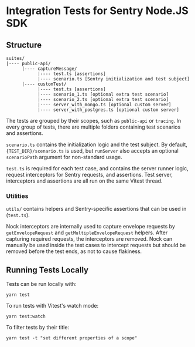 # Integration Tests for Sentry Node.JS SDK

## Structure

```
suites/
|---- public-api/
      |---- captureMessage/
            |---- test.ts [assertions]
            |---- scenario.ts [Sentry initialization and test subject]
      |---- customTest/
            |---- test.ts [assertions]
            |---- scenario_1.ts [optional extra test scenario]
            |---- scenario_2.ts [optional extra test scenario]
            |---- server_with_mongo.ts [optional custom server]
            |---- server_with_postgres.ts [optional custom server]
```

The tests are grouped by their scopes, such as `public-api` or `tracing`. In every group of tests, there are multiple
folders containing test scenarios and assertions.

`scenario.ts` contains the initialization logic and the test subject. By default, `{TEST_DIR}/scenario.ts` is used, but
`runServer` also accepts an optional `scenarioPath` argument for non-standard usage.

`test.ts` is required for each test case, and contains the server runner logic, request interceptors for Sentry
requests, and assertions. Test server, interceptors and assertions are all run on the same Vitest thread.

### Utilities

`utils/` contains helpers and Sentry-specific assertions that can be used in (`test.ts`).

Nock interceptors are internally used to capture envelope requests by `getEnvelopeRequest` and
`getMultipleEnvelopeRequest` helpers. After capturing required requests, the interceptors are removed. Nock can manually
be used inside the test cases to intercept requests but should be removed before the test ends, as not to cause
flakiness.

## Running Tests Locally

Tests can be run locally with:

`yarn test`

To run tests with Vitest's watch mode:

`yarn test:watch`

To filter tests by their title:

`yarn test -t "set different properties of a scope"`

